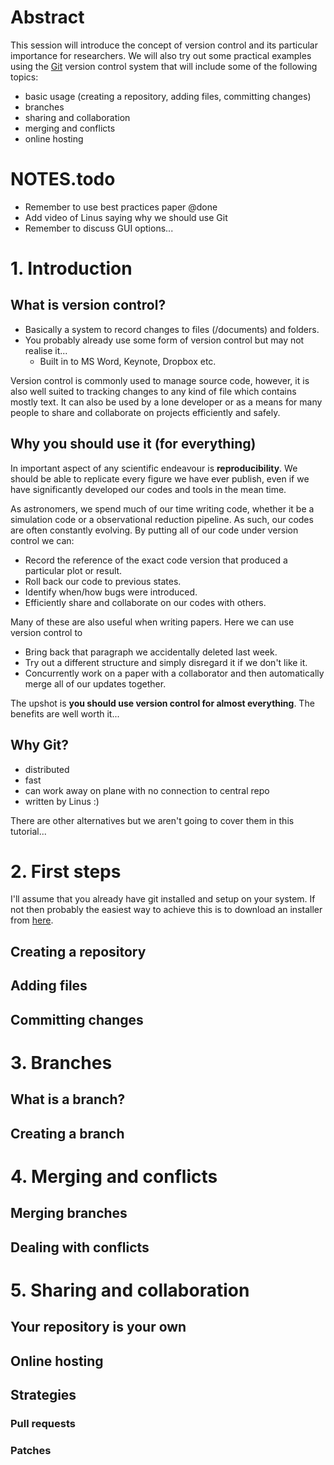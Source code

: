 # Abstract

This session will introduce the concept of version control and its particular importance for researchers.  We will also try out some practical examples using the [Git](http://git-scm.com/) version control system that will include some of the following topics: 

- basic usage (creating a repository, adding files, committing changes)
- branches
- sharing and collaboration
- merging and conflicts
- online hosting



# NOTES.todo

- Remember to use best practices paper @done
- Add video of Linus saying why we should use Git
- Remember to discuss GUI options...


# 1. Introduction

## What is version control?

- Basically a system to record changes to files (/documents) and folders.
- You probably already use some form of version control but may not realise it...
	- Built in to MS Word, Keynote, Dropbox etc.
	
Version control is commonly used to manage source code, however, it is also well suited to tracking changes to any kind of file which contains mostly text.  It can also be used by a lone developer or as a means for many people to share and collaborate on projects efficiently and safely.


## Why you should use it (for everything)

In important aspect of any scientific endeavour is **reproducibility**.  We should be able to replicate every figure we have ever publish, even if we have significantly developed our codes and tools in the mean time. 

As astronomers, we spend much of our time writing code, whether it be a simulation code or a observational reduction pipeline.  As such, our codes are often constantly evolving.  By putting all of our code under version control we can:

- Record the reference of the exact code version that produced a particular plot or result.
- Roll back our code to previous states.
- Identify when/how bugs were introduced.
- Efficiently share and collaborate on our codes with others.

Many of these are also useful when writing papers.  Here we can use version control to 

- Bring back that paragraph we accidentally deleted last week.
- Try out a different structure and simply disregard it if we don't like it.
- Concurrently work on a paper with a collaborator and then automatically merge all of our updates together.

The upshot is **you should use version control for almost everything**.  The benefits are well worth it...

## Why Git?

- distributed
- fast
- can work away on plane with no connection to central repo
- written by Linus :)

There are other alternatives but we aren't going to cover them in this tutorial...


# 2. First steps

I'll assume that you already have git installed and setup on your system.  If not then probably the easiest way to achieve this is to download an installer from [here](http://git-scm.com/downloads).

## Creating a repository

## Adding files

## Committing changes


# 3. Branches

## What is a branch?

## Creating a branch


# 4. Merging and conflicts

## Merging branches

## Dealing with conflicts


# 5. Sharing and collaboration

## Your repository is your own

## Online hosting

## Strategies

### Pull requests

### Patches



